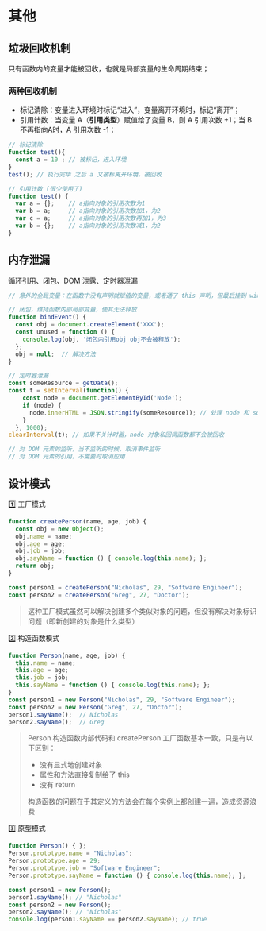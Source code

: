 # 其他

## 垃圾回收机制

只有函数内的变量才能被回收，也就是局部变量的生命周期结束；

### 两种回收机制

* 标记清除：变量进入环境时标记“进入”，变量离开环境时，标记“离开”；
* 引用计数：当变量 A（**引用类型**）赋值给了变量 B，则 A 引用次数 +1；当 B 不再指向A时，A 引用次数 -1；

```js
// 标记清除
function test(){
  const a = 10 ; // 被标记，进入环境 
}
test(); // 执行完毕 之后 a 又被标离开环境，被回收

// 引用计数 (很少使用了)
function test() {
  var a = {};    // a指向对象的引用次数为1
  var b = a;     // a指向对象的引用次数加1，为2
  var c = a;     // a指向对象的引用次数再加1，为3
  var b = {};    // a指向对象的引用次数减1，为2
}
```

## 内存泄漏

循环引用、闭包、DOM 泄露、定时器泄漏

```js
// 意外的全局变量：在函数中没有声明就赋值的变量，或者通了 this 声明，但最后挂到 window 上了

// 闭包，维持函数内部局部变量，使其无法释放
function bindEvent() {
  const obj = document.createElement('XXX');
  const unused = function () {
    console.log(obj, '闭包内引用obj obj不会被释放');
  };
  obj = null;  // 解决方法
}

// 定时器泄漏
const someResource = getData(); 
const t = setInterval(function() { 
    const node = document.getElementById('Node'); 
    if (node) { 
      node.innerHTML = JSON.stringify(someResource)); // 处理 node 和 someResource 
    } 
  }, 1000);
clearInterval(t); // 如果不关计时器，node 对象和回调函数都不会被回收

// 对 DOM 元素的监听，当不监听的时候，取消事件监听
// 对 DOM 元素的引用，不需要时取消应用
```

## 设计模式

1️⃣ 工厂模式

```js
function createPerson(name, age, job) {
  const obj = new Object();
  obj.name = name;
  obj.age = age;
  obj.job = job;
  obj.sayName = function () { console.log(this.name); };
  return obj;
}

const person1 = createPerson("Nicholas", 29, "Software Engineer");
const person2 = createPerson("Greg", 27, "Doctor"); 
```

> 这种工厂模式虽然可以解决创建多个类似对象的问题，但没有解决对象标识问题（即新创建的对象是什么类型）

2️⃣ 构造函数模式

```js
function Person(name, age, job) {
  this.name = name;
  this.age = age;
  this.job = job;
  this.sayName = function () { console.log(this.name); };
}
const person1 = new Person("Nicholas", 29, "Software Engineer");
const person2 = new Person("Greg", 27, "Doctor");
person1.sayName();  // Nicholas 
person2.sayName();  // Greg 
```

> Person 构造函数内部代码和 createPerson 工厂函数基本一致，只是有以下区别：
>
> * 没有显式地创建对象
> * 属性和方法直接复制给了 this
> * 没有 return
>
> 构造函数的问题在于其定义的方法会在每个实例上都创建一遍，造成资源浪费

3️⃣ 原型模式

```js
function Person() { };
Person.prototype.name = "Nicholas";
Person.prototype.age = 29;
Person.prototype.job = "Software Engineer";
Person.prototype.sayName = function () { console.log(this.name); };

const person1 = new Person();
person1.sayName(); // "Nicholas" 
const person2 = new Person();
person2.sayName(); // "Nicholas" 
console.log(person1.sayName == person2.sayName); // true 
```

